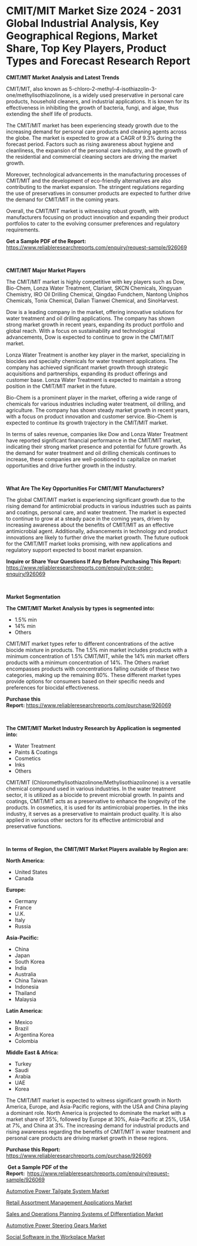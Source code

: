 <p><h1>CMIT/MIT Market Size 2024 - 2031 Global Industrial Analysis, Key Geographical Regions, Market Share, Top Key Players, Product Types and Forecast Research Report</h1></p><p><strong>CMIT/MIT Market Analysis and Latest Trends</strong></p>
<p><p>CMIT/MIT, also known as 5-chloro-2-methyl-4-isothiazolin-3-one/methylisothiazolinone, is a widely used preservative in personal care products, household cleaners, and industrial applications. It is known for its effectiveness in inhibiting the growth of bacteria, fungi, and algae, thus extending the shelf life of products.</p><p>The CMIT/MIT market has been experiencing steady growth due to the increasing demand for personal care products and cleaning agents across the globe. The market is expected to grow at a CAGR of 9.3% during the forecast period. Factors such as rising awareness about hygiene and cleanliness, the expansion of the personal care industry, and the growth of the residential and commercial cleaning sectors are driving the market growth.</p><p>Moreover, technological advancements in the manufacturing processes of CMIT/MIT and the development of eco-friendly alternatives are also contributing to the market expansion. The stringent regulations regarding the use of preservatives in consumer products are expected to further drive the demand for CMIT/MIT in the coming years.</p><p>Overall, the CMIT/MIT market is witnessing robust growth, with manufacturers focusing on product innovation and expanding their product portfolios to cater to the evolving consumer preferences and regulatory requirements.</p></p>
<p><strong>Get a Sample PDF of the Report:&nbsp;</strong> <a href="https://www.reliableresearchreports.com/enquiry/request-sample/926069">https://www.reliableresearchreports.com/enquiry/request-sample/926069</a></p>
<p>&nbsp;</p>
<p><strong>CMIT/MIT Major Market Players</strong></p>
<p><p>The CMIT/MIT market is highly competitive with key players such as Dow, Bio-Chem, Lonza Water Treatment, Clariant, SKCN Chemicals, Xingyuan Chemistry, IRO Oil Drilling Chemical, Qingdao Fundchem, Nantong Uniphos Chemicals, Tonix Chemical, Dalian Tianwei Chemical, and SinoHarvest. </p><p>Dow is a leading company in the market, offering innovative solutions for water treatment and oil drilling applications. The company has shown strong market growth in recent years, expanding its product portfolio and global reach. With a focus on sustainability and technological advancements, Dow is expected to continue to grow in the CMIT/MIT market.</p><p>Lonza Water Treatment is another key player in the market, specializing in biocides and specialty chemicals for water treatment applications. The company has achieved significant market growth through strategic acquisitions and partnerships, expanding its product offerings and customer base. Lonza Water Treatment is expected to maintain a strong position in the CMIT/MIT market in the future.</p><p>Bio-Chem is a prominent player in the market, offering a wide range of chemicals for various industries including water treatment, oil drilling, and agriculture. The company has shown steady market growth in recent years, with a focus on product innovation and customer service. Bio-Chem is expected to continue its growth trajectory in the CMIT/MIT market.</p><p>In terms of sales revenue, companies like Dow and Lonza Water Treatment have reported significant financial performance in the CMIT/MIT market, indicating their strong market presence and potential for future growth. As the demand for water treatment and oil drilling chemicals continues to increase, these companies are well-positioned to capitalize on market opportunities and drive further growth in the industry.</p></p>
<p>&nbsp;</p>
<p><strong>What Are The Key Opportunities For CMIT/MIT Manufacturers?</strong></p>
<p><p>The global CMIT/MIT market is experiencing significant growth due to the rising demand for antimicrobial products in various industries such as paints and coatings, personal care, and water treatment. The market is expected to continue to grow at a steady pace in the coming years, driven by increasing awareness about the benefits of CMIT/MIT as an effective antimicrobial agent. Additionally, advancements in technology and product innovations are likely to further drive the market growth. The future outlook for the CMIT/MIT market looks promising, with new applications and regulatory support expected to boost market expansion.</p></p>
<p><strong>Inquire or Share Your Questions If Any Before Purchasing This Report:</strong> <a href="https://www.reliableresearchreports.com/enquiry/pre-order-enquiry/926069">https://www.reliableresearchreports.com/enquiry/pre-order-enquiry/926069</a></p>
<p>&nbsp;</p>
<p><strong>Market Segmentation</strong></p>
<p><strong>The CMIT/MIT Market Analysis by types is segmented into:</strong></p>
<p><ul><li>1.5% min</li><li>14% min</li><li>Others</li></ul></p>
<p><p>CMIT/MIT market types refer to different concentrations of the active biocide mixture in products. The 1.5% min market includes products with a minimum concentration of 1.5% CMIT/MIT, while the 14% min market offers products with a minimum concentration of 14%. The Others market encompasses products with concentrations falling outside of these two categories, making up the remaining 80%. These different market types provide options for consumers based on their specific needs and preferences for biocidal effectiveness.</p></p>
<p><strong>Purchase this Report:&nbsp;</strong><a href="https://www.reliableresearchreports.com/purchase/926069">https://www.reliableresearchreports.com/purchase/926069</a></p>
<p>&nbsp;</p>
<p><strong>The CMIT/MIT Market Industry Research by Application is segmented into:</strong></p>
<p><ul><li>Water Treatment</li><li>Paints & Coatings</li><li>Cosmetics</li><li>Inks</li><li>Others</li></ul></p>
<p><p>CMIT/MIT (Chloromethylisothiazolinone/Methylisothiazolinone) is a versatile chemical compound used in various industries. In the water treatment sector, it is utilized as a biocide to prevent microbial growth. In paints and coatings, CMIT/MIT acts as a preservative to enhance the longevity of the products. In cosmetics, it is used for its antimicrobial properties. In the inks industry, it serves as a preservative to maintain product quality. It is also applied in various other sectors for its effective antimicrobial and preservative functions.</p></p>
<p>&nbsp;</p>
<p><strong>In terms of Region, the CMIT/MIT Market Players available by Region are:</strong></p>
<p>
    <p> <strong> North America: </strong>
        <ul>
            <li>United States</li>
            <li>Canada</li>
        </ul>
        </p> 
    <p> <strong> Europe: </strong>
        <ul>
            <li>Germany</li>
            <li>France</li>
            <li>U.K.</li>
            <li>Italy</li>
            <li>Russia</li>
        </ul>
        </p> 
    <p> <strong> Asia-Pacific: </strong>
        <ul>
            <li>China</li>
            <li>Japan</li>
            <li>South Korea</li>
            <li>India</li>
            <li>Australia</li>
            <li>China Taiwan</li>
            <li>Indonesia</li>
            <li>Thailand</li>
            <li>Malaysia</li>
        </ul>
        </p> 
    <p> <strong> Latin America: </strong>
        <ul>
            <li>Mexico</li>
            <li>Brazil</li>
            <li>Argentina Korea</li>
            <li>Colombia</li>
        </ul>
        </p> 
    <p> <strong> Middle East & Africa: </strong>
        <ul>
            <li>Turkey</li>
            <li>Saudi</li>
            <li>Arabia</li>
            <li>UAE</li>
            <li>Korea</li>
        </ul>
    </p>
    </p>
<p><p>The CMIT/MIT market is expected to witness significant growth in North America, Europe, and Asia-Pacific regions, with the USA and China playing a dominant role. North America is projected to dominate the market with a market share of 35%, followed by Europe at 30%, Asia-Pacific at 25%, USA at 7%, and China at 3%. The increasing demand for industrial products and rising awareness regarding the benefits of CMIT/MIT in water treatment and personal care products are driving market growth in these regions.</p></p>
<p><strong>Purchase this Report: </strong><a href="https://www.reliableresearchreports.com/purchase/926069">https://www.reliableresearchreports.com/purchase/926069</a></p>
<p>&nbsp;<strong>Get a Sample PDF of the Report:&nbsp;&nbsp;</strong><a href="https://www.reliableresearchreports.com/enquiry/request-sample/926069">https://www.reliableresearchreports.com/enquiry/request-sample/926069</a></p>
<p><strong></strong></p>
<p><p><a href="https://github.com/lubmix/Market-Research-Report-List-1/blob/main/automotive-power-tailgate-system-market.md">Automotive Power Tailgate System Market</a></p><p><a href="https://medium.com/@ashlylowe4544/retail-assortment-management-applications-market-size-market-outlook-and-market-forecast-2024-to-274c6e4a9f0d">Retail Assortment Management Applications Market</a></p><p><a href="https://medium.com/@ashlylowe4544/sales-and-operations-planning-systems-of-differentiation-nbsp-market-focuses-on-market-share-size-acffde382db5">Sales and Operations Planning Systems of Differentiation Market</a></p><p><a href="https://github.com/joannagoyvaerts/Market-Research-Report-List-1/blob/main/automotive-power-steering-gears-market.md">Automotive Power Steering Gears Market</a></p><p><a href="https://medium.com/@ashlylowe4544/social-software-in-the-workplace-market-comprehensive-assessment-by-type-application-and-b80248ca56db">Social Software in the Workplace Market</a></p></p>